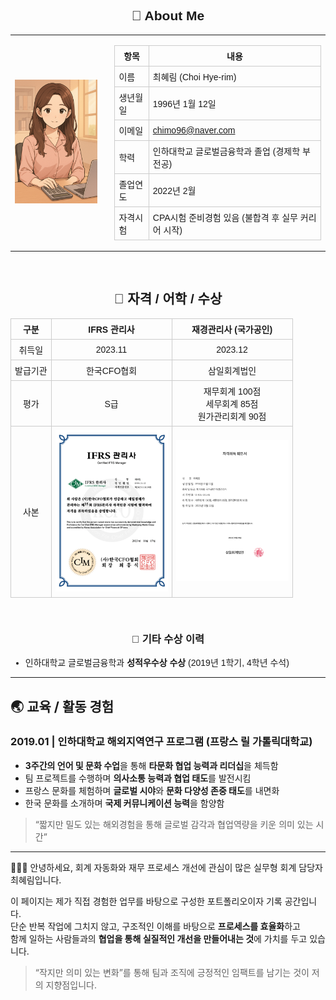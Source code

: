 <!-- 전체 영역을 감싸서 너비 통일 -->
<div align="center" style="max-width: 720px; margin: auto; font-family: sans-serif;">

<h2>👤 About Me</h2>

<table style="border-collapse: collapse;">
  <tr>
    <td style="padding-right: 20px;">
      <img src="./assets/profile_accounting.png" alt="프로필 이미지" width="180">
    </td>
    <td>
      <table style="border-collapse: collapse; font-size: 14px;">
        <tr><th style="border: 1px solid #ccc; padding: 6px;">항목</th><th style="border: 1px solid #ccc; padding: 6px;">내용</th></tr>
        <tr><td style="border: 1px solid #ccc; padding: 6px;">이름</td><td style="border: 1px solid #ccc; padding: 6px;">최혜림 (Choi Hye-rim)</td></tr>
        <tr><td style="border: 1px solid #ccc; padding: 6px;">생년월일</td><td style="border: 1px solid #ccc; padding: 6px;">1996년 1월 12일</td></tr>
        <tr><td style="border: 1px solid #ccc; padding: 6px;">이메일</td><td style="border: 1px solid #ccc; padding: 6px;"><a href="mailto:chimo96@naver.com">chimo96@naver.com</a></td></tr>
        <tr><td style="border: 1px solid #ccc; padding: 6px;">학력</td><td style="border: 1px solid #ccc; padding: 6px;">인하대학교 글로벌금융학과 졸업 (경제학 부전공)</td></tr>
        <tr><td style="border: 1px solid #ccc; padding: 6px;">졸업연도</td><td style="border: 1px solid #ccc; padding: 6px;">2022년 2월</td></tr>
        <tr><td style="border: 1px solid #ccc; padding: 6px;">자격시험</td><td style="border: 1px solid #ccc; padding: 6px;">CPA시험 준비경험 있음 (불합격 후 실무 커리어 시작)</td></tr>
      </table>
    </td>
  </tr>
</table>

<br/>

<h2>📄 자격 / 어학 / 수상</h2>

<table style="border-collapse: collapse; font-size: 14px; text-align: center; width: 100%;">
  <tr>
    <th style="border: 1px solid #ccc; padding: 6px;">구분</th>
    <th style="border: 1px solid #ccc; padding: 6px;">IFRS 관리사</th>
    <th style="border: 1px solid #ccc; padding: 6px;">재경관리사 (국가공인)</th>
  </tr>
  <tr>
    <td style="border: 1px solid #ccc; padding: 6px;">취득일</td>
    <td style="border: 1px solid #ccc; padding: 6px;">2023.11</td>
    <td style="border: 1px solid #ccc; padding: 6px;">2023.12</td>
  </tr>
  <tr>
    <td style="border: 1px solid #ccc; padding: 6px;">발급기관</td>
    <td style="border: 1px solid #ccc; padding: 6px;">한국CFO협회</td>
    <td style="border: 1px solid #ccc; padding: 6px;">삼일회계법인</td>
  </tr>
  <tr>
    <td style="border: 1px solid #ccc; padding: 6px;">평가</td>
    <td style="border: 1px solid #ccc; padding: 6px;">S급</td>
    <td style="border: 1px solid #ccc; padding: 6px;">재무회계 100점<br>세무회계 85점<br>원가관리회계 90점</td>
  </tr>
  <tr>
    <td style="border: 1px solid #ccc; padding: 6px;">사본</td>
    <td style="border: 1px solid #ccc; padding: 6px;"><img src="./assets/cert_ifrs.png" width="180"></td>
    <td style="border: 1px solid #ccc; padding: 6px;"><img src="./assets/cert_finance.png" width="180"></td>
  </tr>
</table>

<br/>

<h3>📌 기타 수상 이력</h3>

<ul style="text-align: left;">
  <li>인하대학교 글로벌금융학과 <strong>성적우수상 수상</strong> (2019년 1학기, 4학년 수석)</li>
</ul>

</div>

  

---
## 🌏 교육 / 활동 경험

### **2019.01 | 인하대학교 해외지역연구 프로그램 (프랑스 릴 가톨릭대학교)**

- **3주간의 언어 및 문화 수업**을 통해 **타문화 협업 능력과 리더십**을 체득함  
- 팀 프로젝트를 수행하며 **의사소통 능력과 협업 태도**를 발전시킴  
- 프랑스 문화를 체험하며 **글로벌 시야**와 **문화 다양성 존중 태도**를 내면화  
- 한국 문화를 소개하며 **국제 커뮤니케이션 능력**을 함양함

> “짧지만 밀도 있는 해외경험을 통해 글로벌 감각과 협업역량을 키운 의미 있는 시간”

---

👩🏻‍💻 안녕하세요, 회계 자동화와 재무 프로세스 개선에 관심이 많은 실무형 회계 담당자 최혜림입니다.

이 페이지는 제가 직접 경험한 업무를 바탕으로 구성한 포트폴리오이자 기록 공간입니다.  
단순 반복 작업에 그치지 않고, 구조적인 이해를 바탕으로 **프로세스를 효율화**하고  
함께 일하는 사람들과의 **협업을 통해 실질적인 개선을 만들어내는 것**에 가치를 두고 있습니다.

> “작지만 의미 있는 변화”를 통해 팀과 조직에 긍정적인 임팩트를 남기는 것이 저의 지향점입니다.

